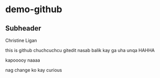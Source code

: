 # demo-github
## Subheader
Christine Ligan

this is github chuchcuchcu
 gitedit nasab balik kay ga uha unqa HAHHA

kapooooy naaaa

nag change ko kay curious
